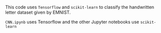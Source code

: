 This code uses `Tensorflow` and `scikit-learn` to classify the handwritten letter dataset given by EMNIST. 

`CNN.ipynb` uses Tensorflow and the other Jupyter notebooks use `scikit-learn`

